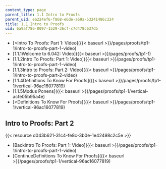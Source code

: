 ```yaml
---
content_type: page
parent_title: 1.1 Intro to Proofs
parent_uid: ea224ef6-f868-e6de-a69a-53241486c324
title: 1.1 Intro to Proofs
uid: 6a9af786-0097-1529-36cf-c7d478c637db
---
```


*   [\<Intro To Proofs: Part 1: Video]({{< baseurl >}}/pages/proofs/tp1-1/intro-to-proofs-part-1-video)
*   [1.1.1Welcome to 6.042: Video]({{< baseurl >}}/pages/proofs/tp1-1)
*   [1.1.2Intro To Proofs: Part 1: Video]({{< baseurl >}}/pages/proofs/tp1-1/intro-to-proofs-part-1-video)
*   [1.1.3Intro to Proofs: Part 2: Video]({{< baseurl >}}/pages/proofs/tp1-1/intro-to-proofs-part-2-video)
*   [1.1.4Definitions To Know For Proofs]({{< baseurl >}}/pages/proofs/tp1-1/vertical-96ac16077819)
*   [1.1.5Modus Ponens]({{< baseurl >}}/pages/proofs/tp1-1/vertical-acfe05b95a4e)
*   [\>Definitions To Know For Proofs]({{< baseurl >}}/pages/proofs/tp1-1/vertical-96ac16077819)

Intro to Proofs: Part 2
-----------------------

{{< resource d043b621-31c4-fe8c-3b0e-1e42498c2c5e >}}

*   [BackIntro To Proofs: Part 1: Video]({{< baseurl >}}/pages/proofs/tp1-1/intro-to-proofs-part-1-video)
*   [ContinueDefinitions To Know For Proofs]({{< baseurl >}}/pages/proofs/tp1-1/vertical-96ac16077819)